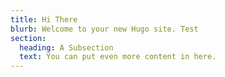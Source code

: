 ```yaml
---
title: Hi There
blurb: Welcome to your new Hugo site. Test
section:
  heading: A Subsection
  text: You can put even more content in here.
---
```

